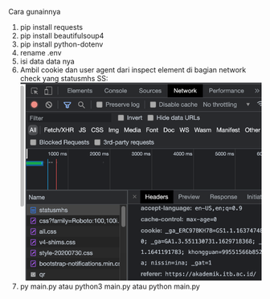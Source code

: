 Cara gunainnya
1. pip install requests
2. pip install beautifulsoup4
3. pip install python-dotenv
3. rename .env
4. isi data data nya
4. Ambil cookie dan user agent dari inspect element di bagian network check yang statusmhs
SS:
![plot](./ss.png)
5. py main.py atau python3 main.py atau python main.py